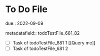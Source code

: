 # To Do File

due:: 2022-09-09

metadatafield:: todoTestFile_681\_82

- [ ] Task of todoTestFile_681 1 [[Query me]]
- [ ] Task of todoTestFile_681 2
